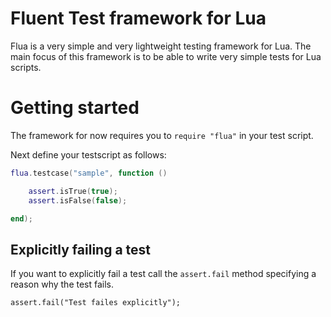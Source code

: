 # Fluent Test framework for Lua

Flua is a very simple and very lightweight testing framework for Lua. The main focus of this framework is to be able to write very simple tests for Lua scripts.

# Getting started

The framework for now requires you to `require "flua"` in your test script.

Next define your testscript as follows:

```lua
flua.testcase("sample", function ()

	assert.isTrue(true);
	assert.isFalse(false);

end);
```

## Explicitly failing a test

If you want to explicitly fail a test call the `assert.fail` method specifying a reason why the test fails.

    assert.fail("Test failes explicitly");

